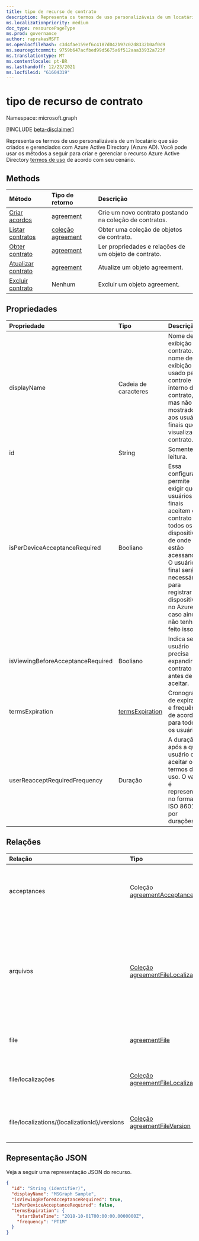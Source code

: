 ```yaml
---
title: tipo de recurso de contrato
description: Representa os termos de uso personalizáveis de um locatário que são criados e gerenciados com Azure Active Directory (Azure AD).
ms.localizationpriority: medium
doc_type: resourcePageType
ms.prod: governance
author: raprakasMSFT
ms.openlocfilehash: c3d4fae159ef6c4187d042b97c02d8332b0af0d9
ms.sourcegitcommit: 9759b647acfbed99d5675a6f512aaa33932a723f
ms.translationtype: MT
ms.contentlocale: pt-BR
ms.lasthandoff: 12/23/2021
ms.locfileid: "61604319"
---
```

# <a name="agreement-resource-type"></a>tipo de recurso de contrato

Namespace: microsoft.graph

[!INCLUDE [beta-disclaimer](../../includes/beta-disclaimer.md)]

Representa os termos de uso personalizáveis de um locatário que são criados e gerenciados com Azure Active Directory (Azure AD). Você pode usar os métodos a seguir para criar e gerenciar o recurso Azure Active Directory [termos de uso](/azure/active-directory/conditional-access/terms-of-use) de acordo com seu cenário.

## <a name="methods"></a>Methods

| Método       | Tipo de retorno | Descrição |
|:-------------|:------------|:------------|
| [Criar acordos](../api/agreement-post-agreements.md) | [agreement](agreement.md) | Crie um novo contrato postando na coleção de contratos. |
| [Listar contratos](../api/agreement-list.md) | [coleção agreement](agreement.md) | Obter uma coleção de objetos de contrato. |
| [Obter contrato](../api/agreement-get.md) | [agreement](agreement.md) | Ler propriedades e relações de um objeto de contrato. |
| [Atualizar contrato](../api/agreement-update.md) | [agreement](agreement.md) | Atualize um objeto agreement. |
| [Excluir contrato](../api/agreement-delete.md) | Nenhum | Excluir um objeto agreement. |
<!--
| [Create agreementFile](../api/agreement-post-files.md) | [agreementFile](agreementfile.md) | Create a new agreementFile by posting to the files collection. |
| [List files](../api/agreement-list-files.md) | [agreementFile](agreementfile.md) collection | Get an agreementFile object collection. |
-->

## <a name="properties"></a>Propriedades
| Propriedade     | Tipo        | Descrição |
|:-------------|:------------|:------------|
|displayName|Cadeia de caracteres|Nome de exibição do contrato. O nome de exibição é usado para o controle interno do contrato, mas não é mostrado aos usuários finais que visualizam o contrato.|
|id|String| Somente leitura.|
|isPerDeviceAcceptanceRequired|Booliano|Essa configuração permite exigir que os usuários finais aceitem esse contrato em todos os dispositivos de onde eles estão acessando. O usuário final será necessário para registrar seu dispositivo no Azure AD, caso ainda não tenha feito isso.|
|isViewingBeforeAcceptanceRequired|Booliano|Indica se o usuário precisa expandir o contrato antes de aceitar.|
|termsExpiration|[termsExpiration](termsexpiration.md)| Cronograma de expiração e frequência de acordo para todos os usuários. |
|userReacceptRequiredFrequency|Duração|A duração após a qual o usuário deve aceitar os termos de uso. O valor é representado no formato ISO 8601 por durações.|


## <a name="relationships"></a>Relações
| Relação | Tipo        | Descrição |
|:-------------|:------------|:------------|
|acceptances|Coleção [agreementAcceptance](agreementacceptance.md)|Somente leitura. Informações sobre as aceitaçãos deste contrato.|
|arquivos|[Coleção agreementFileLocalization](agreementfilelocalization.md)| PDFs vinculados a este contrato. **Observação:** Essa propriedade está em processo de preterido. Use a  **propriedade file** em vez disso.|
|file|[agreementFile](agreementfile.md) | PDF padrão vinculado a este contrato.|
|file/localizações|[Coleção agreementFileLocalization](agreementfilelocalization.md)|As versões localizadas dos arquivos de contrato anexados ao contrato.|
|file/localizations/{localizationId}/versions|[Coleção agreementFileVersion](agreementfileversion.md)|O histórico de versão do arquivo de contrato localizado.|


## <a name="json-representation"></a>Representação JSON

Veja a seguir uma representação JSON do recurso.

<!-- {
  "blockType": "resource",
  "keyProperty": "id",
  "optionalProperties": [

  ],
  "@odata.type": "microsoft.graph.agreement"
}-->

```json
{
  "id": "String (identifier)",
  "displayName": "MSGraph Sample",
  "isViewingBeforeAcceptanceRequired": true,
  "isPerDeviceAcceptanceRequired": false,
  "termsExpiration": {
    "startDateTime": "2018-10-01T00:00:00.0000000Z",
    "frequency": "PT1M"
  }
}
```

<!-- uuid: 8fcb5dbc-d5aa-4681-8e31-b001d5168d79
2015-10-25 14:57:30 UTC -->
<!--
{
  "type": "#page.annotation",
  "description": "agreement resource",
  "keywords": "",
  "section": "documentation",
  "tocPath": "",
  "suppressions": []
}
-->


